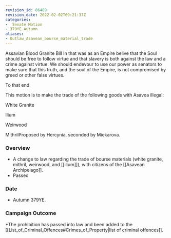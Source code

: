 ```yaml
---
revision_id: 86489
revision_date: 2022-02-02T09:21:37Z
categories:
-  Senate Motion
- 379YE Autumn
aliases:
- Outlaw_Asavean_bourse_material_trade
---
```


Assavian Blood Granite Bill
In that was as an Empire belive that the Soul should be free to follow virtue and that slavery is both against the law and a crime against virtue. We should endevour to use our power as senators to make sure that this truth, and the soul of the Empire, is not compromised by greed or other false virtues.

To that end

This motion is to make the trade of the following goods with Asavea illegal:

White Granite

Ilium

Weirwood

MithrilProposed by Hercynia, seconded by Miekarova. 

### Overview
* A change to law regarding the trade of bourse materials (white granite, mithril, weirwood, and [[ilium]]), with citizens of the [[Asavean Archipelago]].
* Passed

### Date
* Autumn 379YE.

### Campaign Outcome
*The prohibition has passed into law and been added to the [[List_of_Criminal_Offences#Crimes_of_Property|list of criminal offences]].




